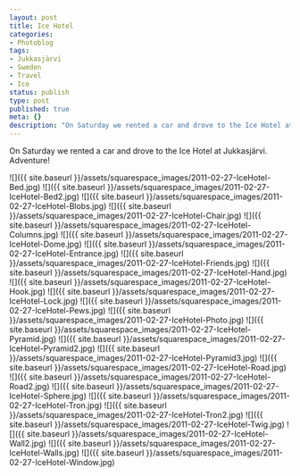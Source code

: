 ```yaml
---
layout: post
title: Ice Hotel
categories:
- Photoblog
tags:
- Jukkasjärvi
- Sweden
- Travel
- Ice
status: publish
type: post
published: true
meta: {}
description: "On Saturday we rented a car and drove to the Ice Hotel at Jukkasjärvi. Adventure!"
---
```


On Saturday we rented a car and drove to the Ice Hotel at Jukkasjärvi. Adventure!

![]({{ site.baseurl }}/assets/squarespace_images/2011-02-27-IceHotel-Bed.jpg)
![]({{ site.baseurl }}/assets/squarespace_images/2011-02-27-IceHotel-Bed2.jpg)
![]({{ site.baseurl }}/assets/squarespace_images/2011-02-27-IceHotel-Blobs.jpg)
![]({{ site.baseurl }}/assets/squarespace_images/2011-02-27-IceHotel-Chair.jpg)
![]({{ site.baseurl }}/assets/squarespace_images/2011-02-27-IceHotel-Columns.jpg)
![]({{ site.baseurl }}/assets/squarespace_images/2011-02-27-IceHotel-Dome.jpg)
![]({{ site.baseurl }}/assets/squarespace_images/2011-02-27-IceHotel-Entrance.jpg)
![]({{ site.baseurl }}/assets/squarespace_images/2011-02-27-IceHotel-Friends.jpg)
![]({{ site.baseurl }}/assets/squarespace_images/2011-02-27-IceHotel-Hand.jpg)
![]({{ site.baseurl }}/assets/squarespace_images/2011-02-27-IceHotel-Hook.jpg)
![]({{ site.baseurl }}/assets/squarespace_images/2011-02-27-IceHotel-Lock.jpg)
![]({{ site.baseurl }}/assets/squarespace_images/2011-02-27-IceHotel-Pews.jpg)
![]({{ site.baseurl }}/assets/squarespace_images/2011-02-27-IceHotel-Photo.jpg)
![]({{ site.baseurl }}/assets/squarespace_images/2011-02-27-IceHotel-Pyramid.jpg)
![]({{ site.baseurl }}/assets/squarespace_images/2011-02-27-IceHotel-Pyramid2.jpg)
![]({{ site.baseurl }}/assets/squarespace_images/2011-02-27-IceHotel-Pyramid3.jpg)
![]({{ site.baseurl }}/assets/squarespace_images/2011-02-27-IceHotel-Road.jpg)
![]({{ site.baseurl }}/assets/squarespace_images/2011-02-27-IceHotel-Road2.jpg)
![]({{ site.baseurl }}/assets/squarespace_images/2011-02-27-IceHotel-Sphere.jpg)
![]({{ site.baseurl }}/assets/squarespace_images/2011-02-27-IceHotel-Tron.jpg)
![]({{ site.baseurl }}/assets/squarespace_images/2011-02-27-IceHotel-Tron2.jpg)
![]({{ site.baseurl }}/assets/squarespace_images/2011-02-27-IceHotel-Twig.jpg)
![]({{ site.baseurl }}/assets/squarespace_images/2011-02-27-IceHotel-Wall2.jpg)
![]({{ site.baseurl }}/assets/squarespace_images/2011-02-27-IceHotel-Walls.jpg)
![]({{ site.baseurl }}/assets/squarespace_images/2011-02-27-IceHotel-Window.jpg)
